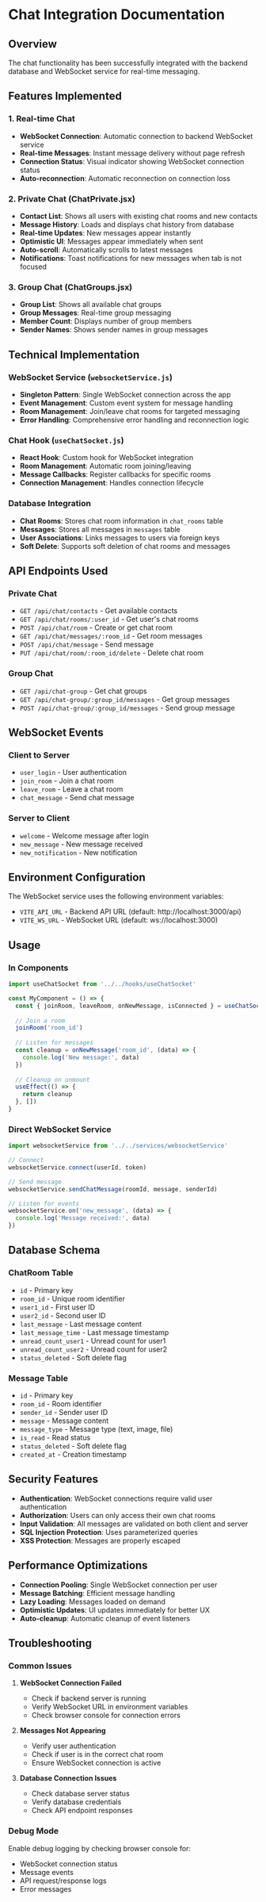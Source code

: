 # Chat Integration Documentation

## Overview
The chat functionality has been successfully integrated with the backend database and WebSocket service for real-time messaging.

## Features Implemented

### 1. Real-time Chat
- **WebSocket Connection**: Automatic connection to backend WebSocket service
- **Real-time Messages**: Instant message delivery without page refresh
- **Connection Status**: Visual indicator showing WebSocket connection status
- **Auto-reconnection**: Automatic reconnection on connection loss

### 2. Private Chat (ChatPrivate.jsx)
- **Contact List**: Shows all users with existing chat rooms and new contacts
- **Message History**: Loads and displays chat history from database
- **Real-time Updates**: New messages appear instantly
- **Optimistic UI**: Messages appear immediately when sent
- **Auto-scroll**: Automatically scrolls to latest messages
- **Notifications**: Toast notifications for new messages when tab is not focused

### 3. Group Chat (ChatGroups.jsx)
- **Group List**: Shows all available chat groups
- **Group Messages**: Real-time group messaging
- **Member Count**: Displays number of group members
- **Sender Names**: Shows sender names in group messages

## Technical Implementation

### WebSocket Service (`websocketService.js`)
- **Singleton Pattern**: Single WebSocket connection across the app
- **Event Management**: Custom event system for message handling
- **Room Management**: Join/leave chat rooms for targeted messaging
- **Error Handling**: Comprehensive error handling and reconnection logic

### Chat Hook (`useChatSocket.js`)
- **React Hook**: Custom hook for WebSocket integration
- **Room Management**: Automatic room joining/leaving
- **Message Callbacks**: Register callbacks for specific rooms
- **Connection Management**: Handles connection lifecycle

### Database Integration
- **Chat Rooms**: Stores chat room information in `chat_rooms` table
- **Messages**: Stores all messages in `messages` table
- **User Associations**: Links messages to users via foreign keys
- **Soft Delete**: Supports soft deletion of chat rooms and messages

## API Endpoints Used

### Private Chat
- `GET /api/chat/contacts` - Get available contacts
- `GET /api/chat/rooms/:user_id` - Get user's chat rooms
- `POST /api/chat/room` - Create or get chat room
- `GET /api/chat/messages/:room_id` - Get room messages
- `POST /api/chat/message` - Send message
- `PUT /api/chat/room/:room_id/delete` - Delete chat room

### Group Chat
- `GET /api/chat-group` - Get chat groups
- `GET /api/chat-group/:group_id/messages` - Get group messages
- `POST /api/chat-group/:group_id/messages` - Send group message

## WebSocket Events

### Client to Server
- `user_login` - User authentication
- `join_room` - Join a chat room
- `leave_room` - Leave a chat room
- `chat_message` - Send chat message

### Server to Client
- `welcome` - Welcome message after login
- `new_message` - New message received
- `new_notification` - New notification

## Environment Configuration

The WebSocket service uses the following environment variables:
- `VITE_API_URL` - Backend API URL (default: http://localhost:3000/api)
- `VITE_WS_URL` - WebSocket URL (default: ws://localhost:3000)

## Usage

### In Components
```jsx
import useChatSocket from '../../hooks/useChatSocket'

const MyComponent = () => {
  const { joinRoom, leaveRoom, onNewMessage, isConnected } = useChatSocket()
  
  // Join a room
  joinRoom('room_id')
  
  // Listen for messages
  const cleanup = onNewMessage('room_id', (data) => {
    console.log('New message:', data)
  })
  
  // Cleanup on unmount
  useEffect(() => {
    return cleanup
  }, [])
}
```

### Direct WebSocket Service
```jsx
import websocketService from '../../services/websocketService'

// Connect
websocketService.connect(userId, token)

// Send message
websocketService.sendChatMessage(roomId, message, senderId)

// Listen for events
websocketService.on('new_message', (data) => {
  console.log('Message received:', data)
})
```

## Database Schema

### ChatRoom Table
- `id` - Primary key
- `room_id` - Unique room identifier
- `user1_id` - First user ID
- `user2_id` - Second user ID
- `last_message` - Last message content
- `last_message_time` - Last message timestamp
- `unread_count_user1` - Unread count for user1
- `unread_count_user2` - Unread count for user2
- `status_deleted` - Soft delete flag

### Message Table
- `id` - Primary key
- `room_id` - Room identifier
- `sender_id` - Sender user ID
- `message` - Message content
- `message_type` - Message type (text, image, file)
- `is_read` - Read status
- `status_deleted` - Soft delete flag
- `created_at` - Creation timestamp

## Security Features

- **Authentication**: WebSocket connections require valid user authentication
- **Authorization**: Users can only access their own chat rooms
- **Input Validation**: All messages are validated on both client and server
- **SQL Injection Protection**: Uses parameterized queries
- **XSS Protection**: Messages are properly escaped

## Performance Optimizations

- **Connection Pooling**: Single WebSocket connection per user
- **Message Batching**: Efficient message handling
- **Lazy Loading**: Messages loaded on demand
- **Optimistic Updates**: UI updates immediately for better UX
- **Auto-cleanup**: Automatic cleanup of event listeners

## Troubleshooting

### Common Issues

1. **WebSocket Connection Failed**
   - Check if backend server is running
   - Verify WebSocket URL in environment variables
   - Check browser console for connection errors

2. **Messages Not Appearing**
   - Verify user authentication
   - Check if user is in the correct chat room
   - Ensure WebSocket connection is active

3. **Database Connection Issues**
   - Check database server status
   - Verify database credentials
   - Check API endpoint responses

### Debug Mode
Enable debug logging by checking browser console for:
- WebSocket connection status
- Message events
- API request/response logs
- Error messages 